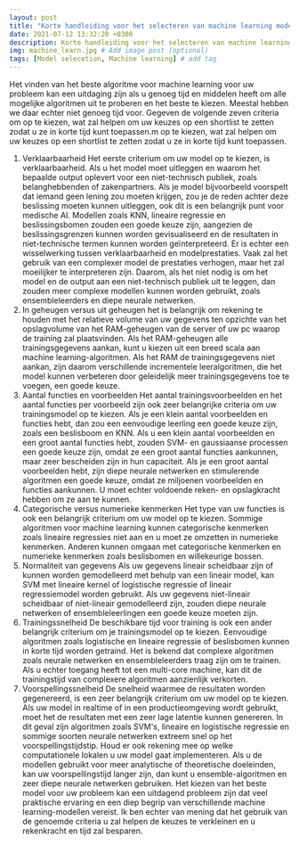```yaml
---
layout: post
title: "Korte handleiding voor het selecteren van machine learning modellen"
date: 2021-07-12 13:32:20 +0300
description: Korte handleiding voor het selecteren van machine learning modellen. # Add post description (optional)
img: machine_learn.jpg # Add image post (optional)
tags: [Model selecetion, Machine learning] # add tag
---
```

Het vinden van het beste algoritme voor machine learning voor uw probleem kan een uitdaging zijn als u genoeg tijd en middelen heeft om alle mogelijke algoritmen uit te proberen en het beste te kiezen. Meestal hebben we daar echter niet genoeg tijd voor. Gegeven de volgende zeven criteria om op te kiezen, wat zal helpen om uw keuzes op een shortlist te zetten zodat u ze in korte tijd kunt toepassen.m op te kiezen, wat zal helpen om uw keuzes op een shortlist te zetten zodat u ze in korte tijd kunt toepassen.

1. Verklaarbaarheid
Het eerste criterium om uw model op te kiezen, is verklaarbaarheid. Als u het model moet uitleggen en waarom het bepaalde output oplevert voor een niet-technisch publiek, zoals belanghebbenden of zakenpartners. Als je model bijvoorbeeld voorspelt dat iemand geen lening zou moeten krijgen, zou je de reden achter deze beslissing moeten kunnen uitleggen, ook dit is een belangrijk punt voor medische AI. Modellen zoals KNN, lineaire regressie en beslissingsbomen zouden een goede keuze zijn, aangezien de beslissingsgrenzen kunnen worden gevisualiseerd en de resultaten in niet-technische termen kunnen worden geïnterpreteerd.
Er is echter een wisselwerking tussen verklaarbaarheid en modelprestaties. Vaak zal het gebruik van een complexer model de prestaties verhogen, maar het zal moeilijker te interpreteren zijn. Daarom, als het niet nodig is om het model en de output aan een niet-technisch publiek uit te leggen, dan zouden meer complexe modellen kunnen worden gebruikt, zoals ensembleleerders en diepe neurale netwerken.
2. In geheugen versus uit geheugen
het is belangrijk om rekening te houden met het relatieve volume van uw gegevens ten opzichte van het opslagvolume van het RAM-geheugen van de server of uw pc waarop de training zal plaatsvinden. Als het RAM-geheugen alle trainingsgegevens aankan, kunt u kiezen uit een breed scala aan machine learning-algoritmen. Als het RAM de trainingsgegevens niet aankan, zijn daarom verschillende incrementele leeralgoritmen, die het model kunnen verbeteren door geleidelijk meer trainingsgegevens toe te voegen, een goede keuze.
3. Aantal functies en voorbeelden
Het aantal trainingsvoorbeelden en het aantal functies per voorbeeld zijn ook zeer belangrijke criteria om uw trainingsmodel op te kiezen. Als je een klein aantal voorbeelden en functies hebt, dan zou een eenvoudige leerling een goede keuze zijn, zoals een beslisboom en KNN. Als u een klein aantal voorbeelden en een groot aantal functies hebt, zouden SVM- en gaussiaanse processen een goede keuze zijn, omdat ze een groot aantal functies aankunnen, maar zeer bescheiden zijn in hun capaciteit. Als je een groot aantal voorbeelden hebt, zijn diepe neurale netwerken en stimulerende algoritmen een goede keuze, omdat ze miljoenen voorbeelden en functies aankunnen. U moet echter voldoende reken- en opslagkracht hebben om ze aan te kunnen.
4. Categorische versus numerieke kenmerken
Het type van uw functies is ook een belangrijk criterium om uw model op te kiezen. Sommige algoritmen voor machine learning kunnen categorische kenmerken zoals lineaire regressies niet aan en u moet ze omzetten in numerieke kenmerken. Anderen kunnen omgaan met categorische kenmerken en numerieke kenmerken zoals beslisbomen en willekeurige bossen.
5. Normaliteit van gegevens
Als uw gegevens lineair scheidbaar zijn of kunnen worden gemodelleerd met behulp van een lineair model, kan SVM met lineaire kernel of logistische regressie of lineair regressiemodel worden gebruikt. Als uw gegevens niet-lineair scheidbaar of niet-lineair gemodelleerd zijn, zouden diepe neurale netwerken of ensembleleerlingen een goede keuze moeten zijn.
6. Trainingssnelheid
De beschikbare tijd voor training is ook een ander belangrijk criterium om je trainingsmodel op te kiezen. Eenvoudige algoritmen zoals logistische en lineaire regressie of beslisbomen kunnen in korte tijd worden getraind. Het is bekend dat complexe algoritmen zoals neurale netwerken en ensembleleerders traag zijn om te trainen. Als u echter toegang heeft tot een multi-core machine, kan dit de trainingstijd van complexere algoritmen aanzienlijk verkorten.
7. Voorspellingssnelheid
De snelheid waarmee de resultaten worden gegenereerd, is een zeer belangrijk criterium om uw model op te kiezen. Als uw model in realtime of in een productieomgeving wordt gebruikt, moet het de resultaten met een zeer lage latentie kunnen genereren. In dit geval zijn algoritmen zoals SVM's, lineaire en logistische regressie en sommige soorten neurale netwerken extreem snel op het voorspellingstijdstip. Houd er ook rekening mee op welke computationele lokalen u uw model gaat implementeren. Als u de modellen gebruikt voor meer analytische of theoretische doeleinden, kan uw voorspellingstijd langer zijn, dan kunt u ensemble-algoritmen en zeer diepe neurale netwerken gebruiken.
Het kiezen van het beste model voor uw probleem kan een uitdagend probleem zijn dat veel praktische ervaring en een diep begrip van verschillende machine learning-modellen vereist. Ik ben echter van mening dat het gebruik van de genoemde criteria u zal helpen de keuzes te verkleinen en u rekenkracht en tijd zal besparen.
